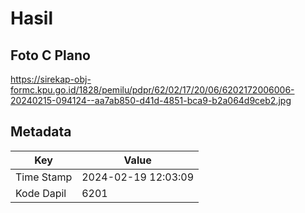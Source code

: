 # Hasil

## Foto C Plano

https://sirekap-obj-formc.kpu.go.id/1828/pemilu/pdpr/62/02/17/20/06/6202172006006-20240215-094124--aa7ab850-d41d-4851-bca9-b2a064d9ceb2.jpg


## Metadata

| Key        | Value               |
| ---------- | ------------------- |
| Time Stamp | 2024-02-19 12:03:09 |
| Kode Dapil | 6201                |



